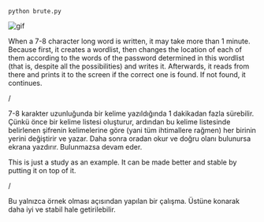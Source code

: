 ```
python brute.py
```
![gif](https://user-images.githubusercontent.com/84701901/158272110-15019e97-015d-448a-8f9b-9773d50a9ce9.gif)

When a 7-8 character long word is written, it may take more than 1 minute. Because first, it creates a wordlist, then changes the location of each of them according to the words of the password determined in this wordlist (that is, despite all the possibilities) and writes it. Afterwards, it reads from there and prints it to the screen if the correct one is found. If not found, it continues. 

/ 

7-8 karakter uzunluğunda bir kelime yazıldığında 1 dakikadan fazla sürebilir. Çünkü önce bir kelime listesi oluşturur, ardından bu kelime listesinde belirlenen şifrenin kelimelerine göre (yani tüm ihtimallere rağmen) her birinin yerini değiştirir ve yazar. Daha sonra oradan okur ve doğru olanı bulunursa ekrana yazdırır. Bulunmazsa devam eder.


This is just a study as an example. It can be made better and stable by putting it on top of it.

/

Bu yalnızca örnek olması açısından yapılan bir çalışma. Üstüne konarak daha iyi ve stabil hale getirilebilir.
